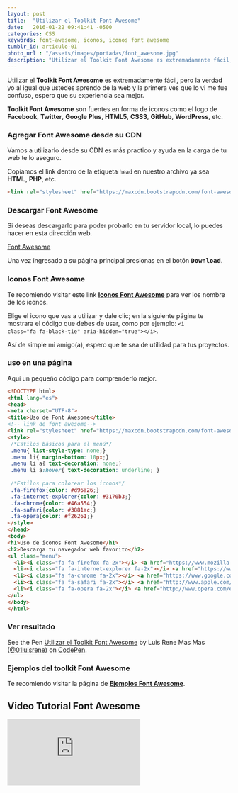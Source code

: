 ```yaml
---
layout: post
title:  "Utilizar el Toolkit Font Awesome"
date:   2016-01-22 09:41:41 -0500
categories: CSS
keywords: font-awesome, iconos, iconos font awesome
tumblr_id: articulo-01
photo_url : "/assets/images/portadas/font_awesome.jpg"
description: "Utilizar el Toolkit Font Awesome es extremadamente fácil, pero la verdad yo al igual que ustedes aprendo de la web y la primera ves que lo vi me fue confuso, espero que su experiencia sea mejor"
---
```


Utilizar el **Toolkit Font Awesome** es extremadamente fácil, pero la verdad yo al igual que ustedes aprendo de la web y la primera ves que lo vi me fue confuso, espero que su experiencia sea mejor.

**Toolkit Font Awesome** son fuentes en forma de iconos como  el logo de **Facebook**, **Twitter**, **Google Plus**, **HTML5**, **CSS3**, **GitHub**, **WordPress**, etc.

### Agregar Font Awesome desde su CDN

Vamos a utilizarlo desde su CDN es más practico y ayuda en la carga de tu web te lo aseguro.

Copiamos el link dentro de la etiqueta `head` en nuestro archivo ya sea **HTML**, **PHP**, etc.

``` html
<link rel="stylesheet" href="https://maxcdn.bootstrapcdn.com/font-awesome/4.4.0/css/font-awesome.min.css">
``` 

### Descargar Font Awesome

Si deseas descargarlo para poder probarlo en tu servidor local, lo puedes hacer en esta dirección web.

<a class="btn btn-link" href="https://fortawesome.github.io/Font-Awesome/" target="_blank" rel="nofollow">Font Awesome</a>

Una vez ingresado a su página principal presionas en el botón <kbd><b>Download</b></kbd>.

### Iconos Font Awesome

Te recomiendo visitar este link **<a class="link" href="https://fortawesome.github.io/Font-Awesome/icons/" target="_blank" rel="nofollow">Iconos Font Awesome</a>** para ver los nombre de los iconos.

Elige el icono que vas a utilizar y dale clic; en la siguiente página te mostrara el código que debes de usar, como por ejemplo: <code>&#60;i class="fa fa-black-tie" aria-hidden="true"&#62;&#60;/i&#62;</code>.

Así de simple mi amigo(a), espero que te sea de utilidad para tus proyectos.

### uso en una página

Aquí un pequeño código para comprenderlo mejor.

``` html
<!DOCTYPE html>
<html lang="es">
<head>
<meta charset="UTF-8">
<title>Uso de Font Awesome</title>
<!-- link de font awesome-->
<link rel="stylesheet" href="https://maxcdn.bootstrapcdn.com/font-awesome/4.4.0/css/font-awesome.min.css">
<style>
 /*Estilos básicos para el menú*/
 .menu{ list-style-type: none;}
 .menu li{ margin-bottom: 10px;}
 .menu li a{ text-decoration: none;}
 .menu li a:hover{ text-decoration: underline; }
 
 /*Estilos para colorear los iconos*/
 .fa-firefox{color: #d96a26;}
 .fa-internet-explorer{color: #3170b3;}
 .fa-chrome{color: #46a554;}
 .fa-safari{color: #3881ac;}
 .fa-opera{color: #f26261;}
</style>
</head>
<body>
<h1>Uso de iconos Font Awesome</h1>
<h2>Descarga tu navegador web favorito</h2>
<ul class="menu">
  <li><i class="fa fa-firefox fa-2x"></i> <a href="https://www.mozilla.org/es-ES/firefox/new/" target="_blank">Firefox</a></li>
  <li><i class="fa fa-internet-explorer fa-2x"></i> <a href="https://www.microsoft.com/es-es/download/internet-explorer-11-for-windows-7-details.aspx" target="_blank">Internet Explorer</a></li>
  <li><i class="fa fa-chrome fa-2x"></i> <a href="https://www.google.com/chrome/browser/desktop/index.html" target="_blank">Google Crhome</a></li>
  <li><i class="fa fa-safari fa-2x"></i> <a href="http://www.apple.com/es/safari/" target="_blank">Safari</a></li>
  <li><i class="fa fa-opera fa-2x"></i> <a href="http://www.opera.com/es" target="_blank">Opera</a></li>
</ul>
</body>
</html>
```

### Ver resultado

<p data-height="365" data-theme-id="0" data-slug-hash="oxXEGZ" data-default-tab="result" data-user="01luisrene" class="codepen">See the Pen <a href="http://codepen.io/01luisrene/pen/oxXEGZ/">Utilizar el Toolkit Font Awesome</a> by Luis Rene Mas Mas (<a href="http://codepen.io/01luisrene">@01luisrene</a>) on <a href="http://codepen.io">CodePen</a>.</p>

### Ejemplos del toolkit Font Awesome

Te recomiendo visitar la página de <a class="link" href="http://fortawesome.github.io/Font-Awesome/examples/" rel="nofollow" target="_blank" rel="nofollow">**Ejemplos Font Awesome**</a>.

## Video Tutorial Font Awesome

<iframe class="video-youtube" src="https://www.youtube.com/embed/g53yHVQGXh8?rel=0&showinfo=1&controls=1" frameborder="0" allowfullscreen></iframe>
